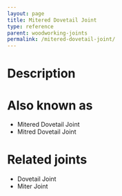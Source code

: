 ```yaml
---
layout: page
title: Mitered Dovetail Joint
type: reference
parent: woodworking-joints
permalink: /mitered-dovetail-joint/
---
```

# Description

# Also known as
- Mitered Dovetail Joint
- Mitred Dovetail Joint

# Related joints
- Dovetail Joint
- Miter Joint